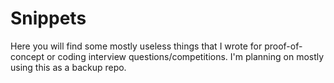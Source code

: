 # Snippets

Here you will find some mostly useless things that I wrote for proof-of-concept or coding interview questions/competitions. I'm planning on mostly using this as a backup repo.
